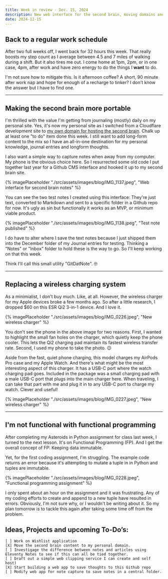```yaml
---
title: Week in review - Dec. 15, 2024
description: New web interface for the second brain, moving domains and functional programming challenges
date: 2024-12-15
---
```


## Back to a regular work schedule

After two full weeks off, I went back for 32 hours this week. That really boosts my step count as I average between 4.5 and 7 miles of walking during a shift. But it also tires me out. I come home at 1pm, 2pm, or in one case, 4pm, after work and have zero energy to do the things I **want** to do.

I'm not sure how to mitigate this. Is it afternoon coffee? A short, 90 minute after work nap and hope for enough of a recharge to tinker? I don't know the answer but I have to find one. 

---

## Making the second brain more portable

I'm thrilled with the value I'm getting from journaling (mostly) daily on my personal site. Yes, it's now my personal site as I switched from a Cloudflare development site to [my own domain for hosting the second brain](https://www.kctofel.com). Chalk up at least one "to do" item done this week. I still want to add long-form content to the mix so I have an all-in-one destination for my personal knowledge, journal entries and longform thoughts.

I also want a simple way to capture notes when away from my computer. My phone is the obvious choice here. So I resurrected some old code I put together last year for a Github CMS interface and hooked it up to my second brain site.

{% imagePlaceholder "./src/assets/images/blog/IMG_1137.jpeg", "Web interface for second brain notes" %}

You can see the two test notes I created using this interface: They're just text, converted to Markdown and sent to a specific folder in a Github repo for now. It's ugly as sin but functionally it works as an MVP, or minimum viable product. 

{% imagePlaceholder "./src/assets/images/blog/IMG_1138.jpeg", "Test note published" %}

I do have to alter where I save the text notes because I just shipped them into the December folder of my Journal entries for testing. Thinking a "Notes" or "Inbox" folder to hold these is the way to go. So I'll keep working on that this week.

Think I'll call this small utility "GitDatNote". 🤓

---

## Replacing a wireless charging system

As a minimialist, I don't buy much. Like, at all. However, the wireless charger for my Apple devices broke a few months ago. So after a little research, I dropped $60 on this ESR Qi2 3-in-1 device. And I love it.

{% imagePlaceholder "./src/assets/images/blog/IMG_0226.jpeg", "New wireless charger" %}

You don't see the phone in the above image for two reasons. First, I wanted to highlight the small fan holes on the charger, which quietly keep the phone cooler. This lets the Qi2 charging pad maintain its fastest wireless transfer rate. Second, I used my phone to take the photo. 😉

Aside from the fast, quiet phone charging, this model charges my AirPods Pro case and my Apple Watch. And there's what might be the most interesting aspect of this charger. It has a USB-C port where the watch charging pad goes. Included in the package was a small charging pad with a male USB-C port that plugs into the main charger here. When traveling, I can take that part with me and plug it in to any USB-C port to charge my watch. Clever and useful!

{% imagePlaceholder "./src/assets/images/blog/IMG_0227.jpeg", "New wireless charger" %}

---

## I'm not functional with functional programming

After completing my Asteroids in Python assignment for class last week, I turned to the next lesson. It's on Functional Programming (FP). And I get the overall concept of FP: Keeping data immutable.

Yet, for the first coding assignment, I'm struggling. The example code returns an error because it's attempting to mutate a tuple in in Python and tuples are immutable.

{% imagePlaceholder "./src/assets/images/blog/IMG_0228.jpeg", "Functional programming assignment" %}

I only spent about an hour on the assignment and it was frustrating. Any of my coding efforts to create and append to a new tuple have resulted in errors. Obviously, I'm not sure why, or I wouldn't be writing about it. So my plan tomorrow is to tackle this again after taking some time off from the problem.


## Ideas, Projects and upcoming To-Do’s:

    [ ] Work on Wishlist application
    [X] Move the second brain content to my personal domain.
    [ ] Investigage the difference between notes and articles using Eleventy Notes to see if this can all be tied together.
    [ ] Draft out a simple web clipping service I can create and self host)
    [X] Start building a web app to save thoughts to this Github repo
    [ ] Modify web app for note capture to save notes in a central folder.
